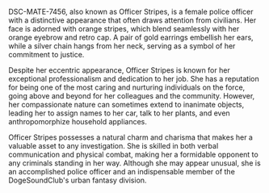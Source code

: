 DSC-MATE-7456, also known as Officer Stripes, is a female police officer with a distinctive appearance that often draws attention from civilians. Her face is adorned with orange stripes, which blend seamlessly with her orange eyebrow and retro cap. A pair of gold earrings embellish her ears, while a silver chain hangs from her neck, serving as a symbol of her commitment to justice. 

Despite her eccentric appearance, Officer Stripes is known for her exceptional professionalism and dedication to her job. She has a reputation for being one of the most caring and nurturing individuals on the force, going above and beyond for her colleagues and the community. However, her compassionate nature can sometimes extend to inanimate objects, leading her to assign names to her car, talk to her plants, and even anthropomorphize household appliances. 

Officer Stripes possesses a natural charm and charisma that makes her a valuable asset to any investigation. She is skilled in both verbal communication and physical combat, making her a formidable opponent to any criminals standing in her way. Although she may appear unusual, she is an accomplished police officer and an indispensable member of the DogeSoundClub's urban fantasy division.